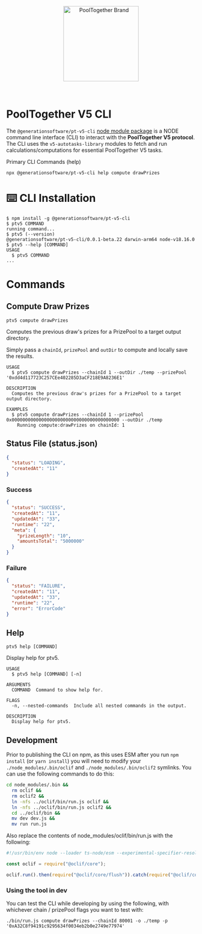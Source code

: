 <p align="center">
  <a href="https://github.com/pooltogether/pooltogether--brand-assets">
    <img src="https://github.com/pooltogether/pooltogether--brand-assets/blob/977e03604c49c63314450b5d432fe57d34747c66/logo/pooltogether-logo--purple-gradient.png?raw=true" alt="PoolTogether Brand" style="max-width:100%;" width="200">
  </a>
</p>

<br />

# PoolTogether V5 CLI

The `@generationsoftware/pt-v5-cli` [node module package](https://www.npmjs.com/package/@generationsoftware/pt-v5-cli) is a NODE command line interface (CLI) to interact with the **PoolTogether V5 protocol**. The CLI uses the `v5-autotasks-library` modules to fetch and run calculations/computations for essential PoolTogether V5 tasks.

Primary CLI Commands (help)

```sh
npx @generationsoftware/pt-v5-cli help compute drawPrizes
```

# ⌨️ CLI Installation

<!-- usage -->

```sh-session
$ npm install -g @generationsoftware/pt-v5-cli
$ ptv5 COMMAND
running command...
$ ptv5 (--version)
@generationsoftware/pt-v5-cli/0.0.1-beta.22 darwin-arm64 node-v18.16.0
$ ptv5 --help [COMMAND]
USAGE
  $ ptv5 COMMAND
...
```

<!-- usagestop -->

# Commands

## Compute Draw Prizes

```sh-session
ptv5 compute drawPrizes
```

Computes the previous draw's prizes for a PrizePool to a target output directory.

Simply pass a `chainId`, `prizePool` and `outDir` to compute and locally save the results.

```
USAGE
  $ ptv5 compute drawPrizes --chainId 1 --outDir ./temp --prizePool '0xdd4d117723C257CEe402285D3aCF218E9A8236E1'

DESCRIPTION
  Computes the previous draw's prizes for a PrizePool to a target output directory.

EXAMPLES
  $ ptv5 compute drawPrizes --chainId 1 --prizePool 0x0000000000000000000000000000000000000000 --outDir ./temp
    Running compute:drawPrizes on chainId: 1
```

## Status File (status.json)

```json
{
  "status": "LOADING",
  "createdAt": "11"
}
```

### Success

```json
{
  "status": "SUCCESS",
  "createdAt": "11",
  "updatedAt": "33",
  "runtime": "22",
  "meta": {
    "prizeLength": "10",
    "amountsTotal": "5000000"
  }
}
```

### Failure

```json
{
  "status": "FAILURE",
  "createdAt": "11",
  "updatedAt": "33",
  "runtime": "22",
  "error": "ErrorCode"
}
```

## Help

```sh-session
ptv5 help [COMMAND]
```

Display help for ptv5.

```
USAGE
  $ ptv5 help [COMMAND] [-n]

ARGUMENTS
  COMMAND  Command to show help for.

FLAGS
  -n, --nested-commands  Include all nested commands in the output.

DESCRIPTION
  Display help for ptv5.
```

## Development

Prior to publishing the CLI on npm, as this uses ESM after you run `npm install` (or `yarn install`) you will need to modify your `./node_modules/.bin/oclif` and `./node_modules/.bin/oclif2` symlinks. You can use the following commands to do this:

```sh
cd node_modules/.bin &&
  rm oclif &&
  rm oclif2 &&
  ln -nfs ../oclif/bin/run.js oclif &&
  ln -nfs ../oclif/bin/run.js oclif2 &&
  cd ../oclif/bin &&
  mv dev dev.js &&
  mv run run.js
```

Also replace the contents of node_modules/oclif/bin/run.js with the following:

```js
#!/usr/bin/env node --loader ts-node/esm --experimental-specifier-resolution=node

const oclif = require("@oclif/core");

oclif.run().then(require("@oclif/core/flush")).catch(require("@oclif/core/handle"));
```

### Using the tool in dev

You can test the CLI while developing by using the following, with whichever chain / prizePool flags you want to test with:

```
./bin/run.js compute drawPrizes --chainId 80001 -o ./temp -p '0xA32C8f94191c9295634f0034eb2b0e2749e77974'
```
